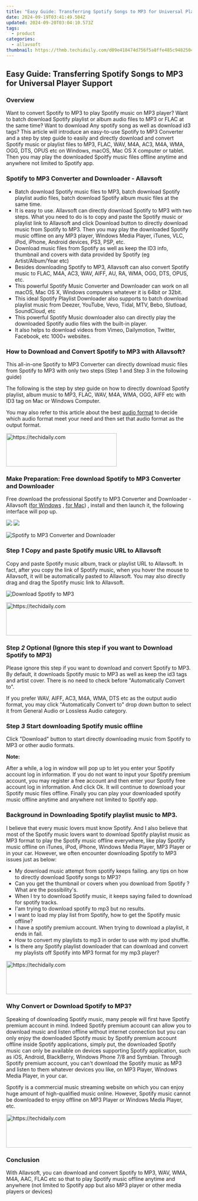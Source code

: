 ```yaml
---
title: "Easy Guide: Transferring Spotify Songs to MP3 for Universal Player Support"
date: 2024-09-19T03:41:49.504Z
updated: 2024-09-20T03:04:10.573Z
tags:
  - product
categories:
  - allavsoft
thumbnail: https://thmb.techidaily.com/d09e418474d756f5a8ffe485c9482504fd4de6868009955288d3f3888a8492e7.jpg
---
```


## Easy Guide: Transferring Spotify Songs to MP3 for Universal Player Support

### Overview

Want to convert Spotify to MP3 to play Spotify music on MP3 player? Want to batch download Spotify playlist or album audio files to MP3 or FLAC at the same time? Want to download Any spotify song as well as download id3 tags? This article will introduce an easy-to-use Spotify to MP3 Converter and a step by step guide to easily and directly download and convert Spotify music or playlist files to MP3, FLAC, WAV, M4A, AC3, M4A, WMA, OGG, DTS, OPUS etc on Windows, macOS, Mac OS X computer or tablet. Then you may play the downloaded Spoitfy music files offline anytime and anywhere not limited to Spotify app.

### Spotify to MP3 Converter and Downloader - Allavsoft

* Batch download Spotify music files to MP3, batch download Spotify playlist audio files, batch download Spotify album music files at the same time.
* It is easy to use. Allavsoft can directly download Spotify to MP3 with two steps. What you need to do is to copy and paste the Spotify music or playlist link to Allavsoft and click Download button to directly download music from Spotify to MP3\. Then you may play the downloaded Spotify music offline on any MP3 player, Windows Media Player, iTunes, VLC, iPod, iPhone, Android devices, PS3, PSP, etc.
* Download music files from Spotify as well as keep the ID3 info, thumbnail and covers with data provided by Spotify (eg Artist/Album/Year etc)
* Besides downloading Spotify to MP3, Allavsoft can also convert Spotify music to FLAC, M4A, AC3, WAV, AIFF, AU, RA, WMA, OGG, DTS, OPUS, etc.
* This powerful Spotify Music Converter and Downloader can work on all macOS, Mac OS X, Windows computers whatever it is 64bit or 32bit.
* This ideal Spotify Playlist Downloader also supports to batch download playlist music from Deezer, YouTube, Vevo, Tidal, MTV, Bebo, Slutload, SoundCloud, etc
* This powerful Spotify Music downloader also can directly play the downloaded Spotify audio files with the built-in player.
* It also helps to download videos from Vimeo, Dailymotion, Twitter, Facebook, etc 1000+ websites.

### How to Download and Convert Spotify to MP3 with Allavsoft?

This all-in-one Spotify to MP3 Converter can directly download music files from Spotify to MP3 with only two steps (Step 1 and Step 3 in the following guide)

The following is the step by step guide on how to directly download Spotify playlist, album music to MP3, FLAC, WAV, M4A, WMA, OGG, AIFF etc with ID3 tag on Mac or Windows Computer.

You may also refer to this article about the best [audio format](https://fixthephoto.com/best-audio-format.html "Video Editor") to decide which audio format meet your need and then set that audio format as the output format.

<!-- affiliate ads begin -->
<a href="https://aligracehair.sjv.io/c/5597632/1948905/19272" target="_top" id="1948905">
  <img src="//a.impactradius-go.com/display-ad/19272-1948905" border="0" alt="https://techidaily.com" width="300" height="90"/>
</a>
<img height="0" width="0" src="https://aligracehair.sjv.io/i/5597632/1948905/19272" style="position:absolute;visibility:hidden;" border="0" />
<!-- affiliate ads end -->

### Make Preparation: Free download Spotify to MP3 Converter and Downloader

Free download the professional Spotify to MP3 Converter and Downloader - Allavsoft ([for Windows](https://tools.techidaily.com/allavsoft/products/) , [for Mac](https://tools.techidaily.com/allavsoft/products/)) , install and then launch it, the following interface will pop up.

[![](https://www.allavsoft.com/how-to/../images/how-to/free-download-win.jpg)](https://tools.techidaily.com/allavsoft/products/) [![](https://www.allavsoft.com/how-to/../images/how-to/free-download-mac.jpg)](https://tools.techidaily.com/allavsoft/products/)

![Spotify to MP3 Converter and Downloader](https://www.allavsoft.com/how-to/../images/allavsoft/screen-shot-600.jpg)

### Step _1_ Copy and paste Spotify music URL to Allavsoft

Copy and paste Spotify music album, track or playlist URL to Allavsoft. In fact, after you copy the link of Spotify music, when you hover the mouse to Allavsoft, it will be automatically pasted to Allavsoft. You may also directly drag and drag the Spotify music link to Allavsoft.

![Download Spotify to MP3](https://www.allavsoft.com/how-to/../images/how-to/spotify-to-mp3/download-and-convert-spotify-to-mp3.jpg)

<!-- affiliate ads begin -->
<a href="https://unicoeye.pxf.io/c/5597632/2134242/18498" target="_top" id="2134242">
  <img src="//a.impactradius-go.com/display-ad/18498-2134242" border="0" alt="https://techidaily.com" width="728" height="90"/>
</a>
<img height="0" width="0" src="https://unicoeye.pxf.io/i/5597632/2134242/18498" style="position:absolute;visibility:hidden;" border="0" />
<!-- affiliate ads end -->

### Step _2_ Optional (Ignore this step if you want to Download Spotify to MP3)

Please ignore this step if you want to download and convert Spotify to MP3\. By default, it downloads Spotify music to MP3 as well as keep the id3 tags and artist cover. There is no need to check before "Automatically Convert to".

If you prefer WAV, AIFF, AC3, M4A, WMA, DTS etc as the output audio format, you may click "Automatically Convert to" drop down button to select it from General Audio or Lossless Audio category.

### Step _3_ Start downloading Spotify music offline

Click "Download" button to start directly downloading music from Spotify to MP3 or other audio formats.

**Note:**

After a while, a log in window will pop up to let you enter your Spotify account log in information. If you do not want to input your Spotify premium account, you may register a free account and then enter your Spotify free account log in information. And click Ok. It will continue to download your Spotify music files offline. Finally you can play your downloaded spotify music offline anytime and anywhere not limited to Spotify app.

### Background in Downloading Spotify playlist music to MP3.

I believe that every music lovers must know Spotify. And I also believe that most of the Spotify music lovers want to download Spotify playlist music as MP3 format to play the Spotify music offline everywhere, like play Spotify music offline on iTunes, iPod, iPhone, Windows Media Player, MP3 Player or in your car. However, we often encounter downloading Spotify to MP3 issues just as below:

* My download music attempt from spotify keeps failing. any tips on how to directly download Spotify songs to MP3?
* Can you get the thumbnail or covers when you download from Spotify ? What are the possibility's.
* When I try to download Spotify music, it keeps saying failed to download for spotify tracks.
* I'am trying to download spotify to mp3 but no results.
* I want to load my play list from Spotify, how to get the Spotify music offline?
* I have a spotify premium account. When trying to download a playlist, it ends in fail.
* How to convert my playlists to mp3 in order to use with my ipod shuffle.
* Is there any Spotify playlist downloader that can download and convert my playlists off Spotify into MP3 format for my mp3 player?

<!-- affiliate ads begin -->
<a href="https://appsumo.8odi.net/c/5597632/2044583/7443" target="_top" id="2044583">
  <img src="//a.impactradius-go.com/display-ad/7443-2044583" border="0" alt="https://techidaily.com" width="728" height="90"/>
</a>
<img height="0" width="0" src="https://appsumo.8odi.net/i/5597632/2044583/7443" style="position:absolute;visibility:hidden;" border="0" />
<!-- affiliate ads end -->

### Why Convert or Download Spotify to MP3?

Speaking of downloading Spotify music, many people will first have Spotify premium account in mind. Indeed Spotify premium account can allow you to download music and listen offline without internet connection but you can only enjoy the downloaded Spotify music by Spotify premium account offline inside Spotify applications, simply put, the downloaded Spotify music can only be available on devices supporting Spotify application, such as iOS, Android, BlackBerry, Windows Phone 7/8 and Symbian. Through Spotify premium account, you can't download the Spotify music as MP3 and listen to them whatever devices you like, on MP3 Player, Windows Media Player, in your car.

Spotify is a commercial music streaming website on which you can enjoy huge amount of high-qualified music online. However, Spotify music cannot be downloaded to enjoy offline on MP3 Player or Windows Media Player, etc.

<!-- affiliate ads begin -->
<a href="https://aligracehair.sjv.io/c/5597632/2027167/19272" target="_top" id="2027167">
  <img src="//a.impactradius-go.com/display-ad/19272-2027167" border="0" alt="https://techidaily.com" width="728" height="90"/>
</a>
<img height="0" width="0" src="https://aligracehair.sjv.io/i/5597632/2027167/19272" style="position:absolute;visibility:hidden;" border="0" />
<!-- affiliate ads end -->

### Conclusion

With Allavsoft, you can download and convert Spotify to MP3, WAV, WMA, M4A, AAC, FLAC etc so that to play Spotify music offline anytime and anywhere (not limited to Spotify app but also MP3 player or other media players or devices)

<ins class="adsbygoogle"
     style="display:block"
     data-ad-format="autorelaxed"
     data-ad-client="ca-pub-7571918770474297"
     data-ad-slot="1223367746"></ins>

<ins class="adsbygoogle"
     style="display:block"
     data-ad-client="ca-pub-7571918770474297"
     data-ad-slot="8358498916"
     data-ad-format="auto"
     data-full-width-responsive="true"></ins>
